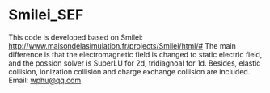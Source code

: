 # Smilei_SEF

This code is developed based on Smilei: http://www.maisondelasimulation.fr/projects/Smilei/html/#
The main difference is that the electromagnetic field is changed to static electric field, and the possion solver is SuperLU for 2d, tridiagnoal for 1d. Besides, elastic collision, ionization collision and charge exchange collision are included.
Email: wphu@qq.com
